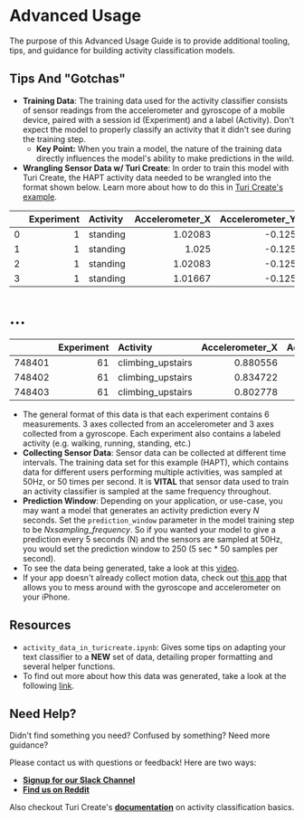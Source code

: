 # Advanced Usage
The purpose of this Advanced Usage Guide is to provide additional tooling, tips, and guidance for building activity classification models.

## Tips And "Gotchas"

-  **Training Data**: The training data used for the activity classifier consists of sensor readings from the accelerometer and gyroscope of a mobile device, paired with a session id (Experiment) and a label (Activity). Don't expect the model to properly classify an activity that it didn't see during the training step.
    -  **Key Point:** When you train a model, the nature of the training data directly influences the model's ability to make predictions in the wild. 
- **Wrangling Sensor Data w/ Turi Create**: In order to train this model with Turi Create, the HAPT activity data needed to be wrangled into the format shown below. Learn more about how to do this in [Turi Create's example](https://apple.github.io/turicreate/docs/userguide/activity_classifier/data-preparation.html).


|    |   Experiment | Activity   |   Accelerometer_X |   Accelerometer_Y |   Accelerometer_Z |   Gyroscope_X |   Gyroscope_Y |   Gyroscope_Z |
|---:|-------------:|:-----------|------------------:|------------------:|------------------:|--------------:|--------------:|--------------:|
|  0 |            1 | standing   |           1.02083 |         -0.125    |          0.105556 |  -0.00274889  |  -0.00427606  |    0.00274889 |
|  1 |            1 | standing   |           1.025   |         -0.125    |          0.101389 |  -0.000305433 |  -0.00213803  |    0.00610865 |
|  2 |            1 | standing   |           1.02083 |         -0.125    |          0.104167 |   0.0122173   |   0.000916298 |   -0.00733038 |
|  3 |            1 | standing   |           1.01667 |         -0.125    |          0.108333 |   0.011301    |  -0.0018326   |   -0.00641409 |

# ...

|        |   Experiment | Activity          |   Accelerometer_X |   Accelerometer_Y |   Accelerometer_Z |   Gyroscope_X |   Gyroscope_Y |   Gyroscope_Z |
|-------:|-------------:|:------------------|------------------:|------------------:|------------------:|--------------:|--------------:|--------------:|
| 748401 |           61 | climbing_upstairs |          0.880556 |         -0.390278 |        -0.156944  |       1.1637  |      1.10628  |    -0.374155  |
| 748402 |           61 | climbing_upstairs |          0.834722 |         -0.358333 |        -0.0986111 |       1.17714 |      1.02381  |    -0.388816  |
| 748403 |           61 | climbing_upstairs |          0.802778 |         -0.329167 |        -0.104167  |       1.21348 |      0.91813  |    -0.332311  |

-  The general format of this data is that each experiment contains 6 measurements. 3 axes collected from an accelerometer and 3 axes collected from a gyroscope. Each experiment also contains a labeled activity (e.g. walking, running, standing, etc.)
-  **Collecting Sensor Data**: Sensor data can be collected at different time intervals. The training data set for this example (HAPT), which contains data for different users performing multiple activities, was sampled at 50Hz, or 50 times per second. It is **VITAL** that sensor data used to train an activity classifier is sampled at the same frequency throughout.
-  **Prediction Window**: Depending on your application, or use-case, you may want a model that generates an activity prediction every *N* seconds. Set the `prediction_window` parameter in the model training step to be *N*x*sampling_frequency*. So if you wanted your model to give a prediction every 5 seconds (N) and the sensors are sampled at 50Hz, you would set the prediction window to 250 (5 sec * 50 samples per second).
-  To see the data being generated, take a look at this [video](https://www.youtube.com/watch?v=XOEN9W05_4A).
-  If your app doesn't already collect motion data, check out [this app](https://itunes.apple.com/us/app/sensor-kinetics/id579040333?mt=8) that allows you to mess around with the gyroscope and accelerometer on your iPhone.





## Resources

-  `activity_data_in_turicreate.ipynb`: Gives some tips on adapting your text classifier to a **NEW** set of data, detailing proper formatting and several helper functions.
-  To find out more about how this data was generated, take a look at the following [link](https://archive.ics.uci.edu/ml/datasets/Human+Activity+Recognition+Using+Smartphones).

## Need Help?
Didn't find something you need? Confused by something? Need more guidance?

Please contact us with questions or feedback! Here are two ways:

-  [**Signup for our Slack Channel**](https://skafosai.slack.com)
-  [**Find us on Reddit**](https://reddit.com/r/skafos)

Also checkout Turi Create's [**documentation**](https://apple.github.io/turicreate/docs/userguide/activity_classifier/) on activity classification basics.
